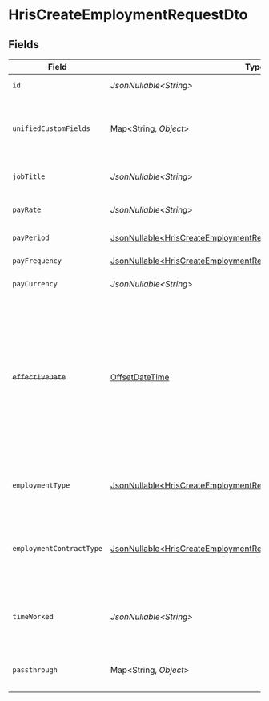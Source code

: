 # HrisCreateEmploymentRequestDto


## Fields

| Field                                                                                                                                                                  | Type                                                                                                                                                                   | Required                                                                                                                                                               | Description                                                                                                                                                            | Example                                                                                                                                                                |
| ---------------------------------------------------------------------------------------------------------------------------------------------------------------------- | ---------------------------------------------------------------------------------------------------------------------------------------------------------------------- | ---------------------------------------------------------------------------------------------------------------------------------------------------------------------- | ---------------------------------------------------------------------------------------------------------------------------------------------------------------------- | ---------------------------------------------------------------------------------------------------------------------------------------------------------------------- |
| `id`                                                                                                                                                                   | *JsonNullable\<String>*                                                                                                                                                | :heavy_minus_sign:                                                                                                                                                     | Unique identifier                                                                                                                                                      | 8187e5da-dc77-475e-9949-af0f1fa4e4e3                                                                                                                                   |
| `unifiedCustomFields`                                                                                                                                                  | Map\<String, *Object*>                                                                                                                                                 | :heavy_minus_sign:                                                                                                                                                     | Custom Unified Fields configured in your StackOne project                                                                                                              | {<br/>"my_project_custom_field_1": "REF-1236",<br/>"my_project_custom_field_2": "some other value"<br/>}                                                               |
| `jobTitle`                                                                                                                                                             | *JsonNullable\<String>*                                                                                                                                                | :heavy_minus_sign:                                                                                                                                                     | The job title of the employee                                                                                                                                          | Software Engineer                                                                                                                                                      |
| `payRate`                                                                                                                                                              | *JsonNullable\<String>*                                                                                                                                                | :heavy_minus_sign:                                                                                                                                                     | The pay rate for the employee                                                                                                                                          | 40.00                                                                                                                                                                  |
| `payPeriod`                                                                                                                                                            | [JsonNullable\<HrisCreateEmploymentRequestDtoPayPeriod>](../../models/components/HrisCreateEmploymentRequestDtoPayPeriod.md)                                           | :heavy_minus_sign:                                                                                                                                                     | The pay period                                                                                                                                                         | monthly                                                                                                                                                                |
| `payFrequency`                                                                                                                                                         | [JsonNullable\<HrisCreateEmploymentRequestDtoPayFrequency>](../../models/components/HrisCreateEmploymentRequestDtoPayFrequency.md)                                     | :heavy_minus_sign:                                                                                                                                                     | The pay frequency                                                                                                                                                      | hourly                                                                                                                                                                 |
| `payCurrency`                                                                                                                                                          | *JsonNullable\<String>*                                                                                                                                                | :heavy_minus_sign:                                                                                                                                                     | The currency used for pay                                                                                                                                              | USD                                                                                                                                                                    |
| ~~`effectiveDate`~~                                                                                                                                                    | [OffsetDateTime](https://docs.oracle.com/javase/8/docs/api/java/time/OffsetDateTime.html)                                                                              | :heavy_minus_sign:                                                                                                                                                     | : warning: ** DEPRECATED **: This will be removed in a future release, please migrate away from it as soon as possible.<br/><br/>The effective date of the employment contract | 2021-01-01T01:01:01.000Z                                                                                                                                               |
| `employmentType`                                                                                                                                                       | [JsonNullable\<HrisCreateEmploymentRequestDtoEmploymentType>](../../models/components/HrisCreateEmploymentRequestDtoEmploymentType.md)                                 | :heavy_minus_sign:                                                                                                                                                     | The type of employment (e.g., contractor, permanent)                                                                                                                   | permanent                                                                                                                                                              |
| `employmentContractType`                                                                                                                                               | [JsonNullable\<HrisCreateEmploymentRequestDtoEmploymentContractType>](../../models/components/HrisCreateEmploymentRequestDtoEmploymentContractType.md)                 | :heavy_minus_sign:                                                                                                                                                     | The employment work schedule type (e.g., full-time, part-time)                                                                                                         | full_time                                                                                                                                                              |
| `timeWorked`                                                                                                                                                           | *JsonNullable\<String>*                                                                                                                                                | :heavy_minus_sign:                                                                                                                                                     | The time worked for the employee in ISO 8601 duration format                                                                                                           | P0Y0M0DT8H0M0S                                                                                                                                                         |
| `passthrough`                                                                                                                                                          | Map\<String, *Object*>                                                                                                                                                 | :heavy_minus_sign:                                                                                                                                                     | Value to pass through to the provider                                                                                                                                  | {<br/>"other_known_names": "John Doe"<br/>}                                                                                                                            |